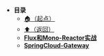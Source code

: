 * **目录**
  * [🏠（起点）](/study/README)
  * [⬆️（返回）](/study/Java后端\05-SpringCloud/README)
  * [**Flux和Mono-Reactor实战**](/study/Java后端/05-SpringCloud/SpringCloudGateway-博客园/Flux和Mono-Reactor实战)
  * [**SpringCloud-Gateway**](/study/Java后端/05-SpringCloud/SpringCloudGateway-博客园/SpringCloud-Gateway)